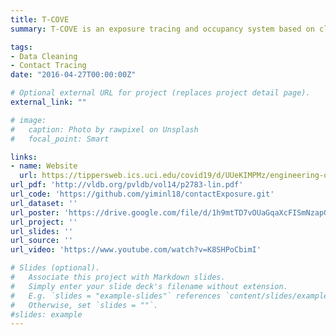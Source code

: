 ```yaml
---
title: T-COVE
summary: T-COVE is an exposure tracing and occupancy system based on cleaning wi-fi events on organizational premises. It first supports a real-time occupancy tracking application that displays real-time occupancy, i.e., the number of users, of locations of different granularities, such as building/floor/region. [T-COVE]('https://tippersweb.ics.uci.edu/covid19/d/UUeKIMPMz/engineering-occupancy-counts?orgId=1') has been deployed in over 30 buildings in UCI and BSU campuses and has been running since 2020. T-COVE will be planned to be installed in several other campuses and companies in the future. Another application supported in T-COVE is a passive exposure tracing system with potentially 100\% adoption in campus area, that could be used effectively to track exposures as one of COVID-19 protection polycies in UCI. T-COVE is *passive* and *off-the-shelf* without the needs to install any new hardware or software while achieving a very usable accuracy, around 90\%. 

tags:
- Data Cleaning
- Contact Tracing 
date: "2016-04-27T00:00:00Z"

# Optional external URL for project (replaces project detail page).
external_link: ""

# image:
#   caption: Photo by rawpixel on Unsplash
#   focal_point: Smart

links:
- name: Website
  url: https://tippersweb.ics.uci.edu/covid19/d/UUeKIMPMz/engineering-occupancy-counts?orgId=1
url_pdf: 'http://vldb.org/pvldb/vol14/p2783-lin.pdf'
url_code: 'https://github.com/yiminl18/contactExposure.git'
url_dataset: ''
url_poster: 'https://drive.google.com/file/d/1h9mtTD7vOUaGqaXcFISmNzapGBcmAgAO/view'
url_project: ''
url_slides: ''
url_source: ''
url_video: 'https://www.youtube.com/watch?v=K8SHPoCbimI'

# Slides (optional).
#   Associate this project with Markdown slides.
#   Simply enter your slide deck's filename without extension.
#   E.g. `slides = "example-slides"` references `content/slides/example-slides.md`.
#   Otherwise, set `slides = ""`.
#slides: example
---
```


